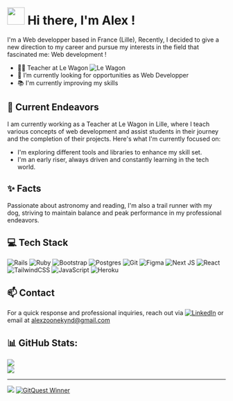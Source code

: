 ### <h1><img src="https://emojis.slackmojis.com/emojis/images/1660415347/60611/waving-hand.gif?1660415347" style="width:40px;height:40px"/> Hi there, I'm Alex !</h1>


I'm a Web developper based in France (Lille), Recently, I decided to give a new direction to my career and pursue my interests in the field that fascinated me: Web development !

- 🧑‍🏫 Teacher at Le Wagon ![Le Wagon](https://img.shields.io/badge/cdn.brandfetch.io/iduHcppxLh/theme/dark/logo.svg?k=bfHSJFAPEG?style=for-the-badge&logo=Le-Wagon&logoColor=white)
- 🔭 I’m currently looking for opportunities as Web Developper
- 📚 I'm currently improving my skills

## 🔭 Current Endeavors

I am currently working as a Teacher at Le Wagon in Lille, where I teach various concepts of web development and assist students in their journey and the completion of their projects. Here's what I'm currently focused on: 

- I'm exploring different tools and libraries to enhance my skill set.
- I'm an early riser, always driven and constantly learning in the tech world.

## ✨ Facts

Passionate about astronomy and reading, I'm also a trail runner with my dog, striving to maintain balance and peak performance in my professional endeavors.

## 💻 Tech Stack 

![Rails](https://img.shields.io/badge/rails-%23CC0000.svg?style=for-the-badge&logo=ruby-on-rails&logoColor=white) ![Ruby](https://img.shields.io/badge/ruby-%23CC342D.svg?style=for-the-badge&logo=ruby&logoColor=white) ![Bootstrap](https://img.shields.io/badge/bootstrap-%238511FA.svg?style=for-the-badge&logo=bootstrap&logoColor=white) ![Postgres](https://img.shields.io/badge/postgres-%23316192.svg?style=for-the-badge&logo=postgresql&logoColor=white) ![Git](https://img.shields.io/badge/git-%23F05033.svg?style=for-the-badge&logo=git&logoColor=white) ![Figma](https://img.shields.io/badge/figma-%23F24E1E.svg?style=for-the-badge&logo=figma&logoColor=white) ![Next JS](https://img.shields.io/badge/Next-black?style=for-the-badge&logo=next.js&logoColor=white)  ![React](https://img.shields.io/badge/react-%2320232a.svg?style=for-the-badge&logo=react&logoColor=%2361DAFB)  ![TailwindCSS](https://img.shields.io/badge/tailwindcss-%2338B2AC.svg?style=for-the-badge&logo=tailwind-css&logoColor=white) ![JavaScript](https://img.shields.io/badge/javascript-%23323330.svg?style=for-the-badge&logo=javascript&logoColor=%23F7DF1E) ![Heroku](https://img.shields.io/badge/heroku-%23430098.svg?style=for-the-badge&logo=heroku&logoColor=white)

<!-- - ```Ruby / Ruby on Rails```
- ```React.JS```
- ```Next.JS```
- ```Tailwind```
- ```JS```
- ```BootStrap```
- ```PostgreSQL```
- ```Git```
- ```Figma``` -->

## 📫 Contact  
For a quick response and professional inquiries, reach out via [![LinkedIn](https://img.shields.io/badge/LinkedIn-%230077B5.svg?logo=linkedin&logoColor=white)](https://linkedin.com/in/https://www.linkedin.com/in/alexzoonekynd/) or email at alexzoonekynd@gmail.com

## 📊 GitHub Stats:

![](https://github-readme-streak-stats.herokuapp.com/?user=Alexskq&theme=shadow_blue&hide_border=true)<br/>
![](https://github-readme-stats.vercel.app/api/top-langs/?username=Alexskq&theme=shadow_blue&hide_border=true&include_all_commits=true&count_private=true&layout=compact)


---
[![](https://visitcount.itsvg.in/api?id=Alexskq&icon=10&color=1)](https://visitcount.itsvg.in) 
<a href="https://gitquest.dev/player/Alexskq" target="_blank">
<img src="https://img.shields.io/badge/GitQuest%20Winner-2nd Place-c0c0c0" alt="GitQuest Winner">
</a>




